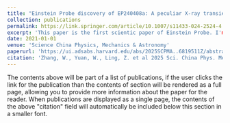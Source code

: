 ```yaml
---
title: "Einstein Probe discovery of EP240408a: A peculiar X-ray transient with an intermediate timescale"
collection: publications
permalink: https://link.springer.com/article/10.1007/s11433-024-2524-4
excerpt: 'This paper is the first scientic paper of Einstein Probe. I'm so proud to be a collaborator and look forward to more amazing results.'
date: 2021-01-01
venue: 'Science China Physics, Mechanics & Astronomy'
paperurl: 'https://ui.adsabs.harvard.edu/abs/2025SCPMA..6819511Z/abstract'
citation: 'Zhang, W., Yuan, W., Ling, Z. et al 2025 Sci. China Phys. Mech. Astron. 68, 219511'
---
```


The contents above will be part of a list of publications, if the user clicks the link for the publication than the contents of section will be rendered as a full page, allowing you to provide more information about the paper for the reader. When publications are displayed as a single page, the contents of the above "citation" field will automatically be included below this section in a smaller font.
